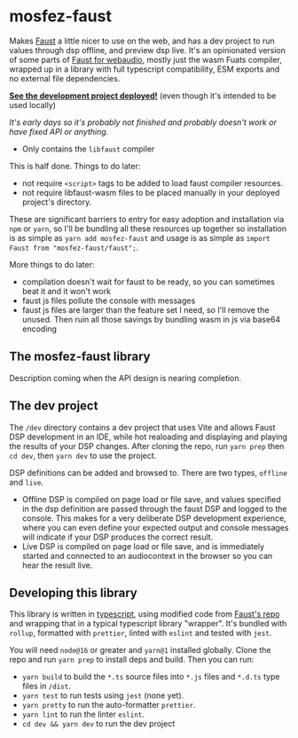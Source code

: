 # mosfez-faust

Makes [Faust](https://faust.grame.fr/) a little nicer to use on the web, and has a dev project to run values through dsp offline, and preview dsp live. It's an opinionated version of some parts of [Faust for webaudio](https://github.com/grame-cncm/faust/tree/master-dev/architecture/webaudio), mostly just the wasm Fuats compiler, wrapped up in a library with full typescript compatibility, ESM exports and no external file dependencies.

**[See the development project deployed!](https://dxinteractive.github.io/mosfez-faust/)** (even though it's intended to be used locally)

_It's early days so it's probably not finished and probably doesn't work or have fixed API or anything._

- Only contains the `libfaust` compiler

This is half done. Things to do later:

- not require `<script>` tags to be added to load faust compiler resources.
- not require libfaust-wasm files to be placed manually in your deployed project's directory.

These are significant barriers to entry for easy adoption and installation via `npm` or `yarn`, so I'll be bundling all these resources up together so installation is as simple as `yarn add mosfez-faust` and usage is as simple as `import Faust from "mosfez-faust/faust";`.

More things to do later:

- compilation doesn't wait for faust to be ready, so you can sometimes beat it and it won't work
- faust js files pollute the console with messages
- faust js files are larger than the feature set I need, so I'll remove the unused. Then ruin all those savings by bundling wasm in js via base64 encoding

## The mosfez-faust library

Description coming when the API design is nearing completion.

## The dev project

The `/dev` directory contains a dev project that uses Vite and allows Faust DSP development in an IDE, while hot realoading and displaying and playing the results of your DSP changes. After cloning the repo, run `yarn prep` then `cd dev`, then `yarn dev` to use the project.

DSP definitions can be added and browsed to. There are two types, `offline` and `live`.

- Offline DSP is compiled on page load or file save, and values specified in the dsp definition are passed through the faust DSP and logged to the console. This makes for a very deliberate DSP development experience, where you can even define your expected output and console messages will indicate if your DSP produces the correct result.
- Live DSP is compiled on page load or file save, and is immediately started and connected to an audiocontext in the browser so you can hear the result live.

## Developing this library

This library is written in [typescript](https://www.typescriptlang.org/), using modified code from [Faust's repo](https://github.com/grame-cncm/faust) and wrapping that in a typical typescript library "wrapper". It's bundled with `rollup`, formatted with `prettier`, linted with `eslint` and tested with `jest`.

You will need `node@16` or greater and `yarn@1` installed globally. Clone the repo and run `yarn prep` to install deps and build. Then you can run:

- `yarn build` to build the `*.ts` source files into `*.js` files and `*.d.ts` type files in `/dist`.
- `yarn test` to run tests using `jest` (none yet).
- `yarn pretty` to run the auto-formatter `prettier`.
- `yarn lint` to run the linter `eslint`.
- `cd dev && yarn dev` to run the dev project
